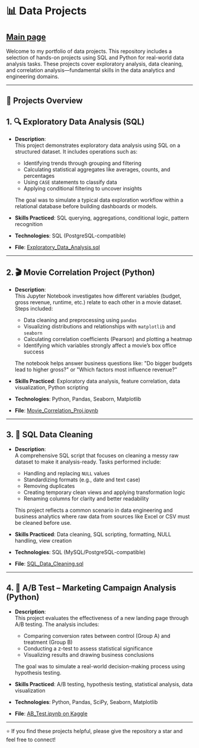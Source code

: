 # 📊 Data Projects
## [Main page](https://github.com/Almas1989)

Welcome to my portfolio of data projects. This repository includes a selection of hands-on projects using SQL and Python for real-world data analysis tasks. These projects cover exploratory analysis, data cleaning, and correlation analysis—fundamental skills in the data analytics and engineering domains.

---

## 📁 Projects Overview

## 1. 🔍 Exploratory Data Analysis (SQL)

- **Description**:  
  This project demonstrates exploratory data analysis using SQL on a structured dataset. It includes operations such as:
  - Identifying trends through grouping and filtering
  - Calculating statistical aggregates like averages, counts, and percentages
  - Using `CASE` statements to classify data
  - Applying conditional filtering to uncover insights

  The goal was to simulate a typical data exploration workflow within a relational database before building dashboards or models.

- **Skills Practiced**: SQL querying, aggregations, conditional logic, pattern recognition

- **Technologies**: SQL (PostgreSQL-compatible)

- **File**: [Exploratory_Data_Analysis.sql](https://github.com/Almas1989/Projects/blob/main/Exploratory%20Data%20Analysis.sql)

---

## 2. 🎬 Movie Correlation Project (Python)

- **Description**:  
  This Jupyter Notebook investigates how different variables (budget, gross revenue, runtime, etc.) relate to each other in a movie dataset. Steps included:
  - Data cleaning and preprocessing using `pandas`
  - Visualizing distributions and relationships with `matplotlib` and `seaborn`
  - Calculating correlation coefficients (Pearson) and plotting a heatmap
  - Identifying which variables strongly affect a movie’s box office success

  The notebook helps answer business questions like: "Do bigger budgets lead to higher gross?" or "Which factors most influence revenue?"

- **Skills Practiced**: Exploratory data analysis, feature correlation, data visualization, Python scripting

- **Technologies**: Python, Pandas, Seaborn, Matplotlib

- **File**: [Movie_Correlation_Proj.ipynb](https://github.com/Almas1989/Projects/blob/main/Movie%20Correlation%20Proj.ipynb)

---

## 3. 🧹 SQL Data Cleaning

- **Description**:  
  A comprehensive SQL script that focuses on cleaning a messy raw dataset to make it analysis-ready. Tasks performed include:
  - Handling and replacing `NULL` values
  - Standardizing formats (e.g., date and text case)
  - Removing duplicates
  - Creating temporary clean views and applying transformation logic
  - Renaming columns for clarity and better readability

  This project reflects a common scenario in data engineering and business analytics where raw data from sources like Excel or CSV must be cleaned before use.

- **Skills Practiced**: Data cleaning, SQL scripting, formatting, NULL handling, view creation

- **Technologies**: SQL (MySQL/PostgreSQL-compatible)

- **File**: [SQL_Data_Cleaning.sql](https://github.com/Almas1989/Projects/blob/main/SQL%20Data%20Cleaning.sql)

---

## 4. 🧪 A/B Test – Marketing Campaign Analysis (Python)

- **Description**:  
  This project evaluates the effectiveness of a new landing page through A/B testing. The analysis includes:
  - Comparing conversion rates between control (Group A) and treatment (Group B)
  - Conducting a z-test to assess statistical significance
  - Visualizing results and drawing business conclusions

  The goal was to simulate a real-world decision-making process using hypothesis testing.

- **Skills Practiced**: A/B testing, hypothesis testing, statistical analysis, data visualization

- **Technologies**: Python, Pandas, SciPy, Seaborn, Matplotlib

- **File**: [AB_Test.ipynb on Kaggle](https://www.kaggle.com/code/almasscorp/ab-test)

---

⭐ If you find these projects helpful, please give the repository a star and feel free to connect!
